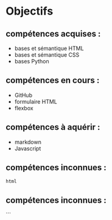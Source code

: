 # Objectifs

## compétences acquises :

- bases et sémantique HTML
- bases et sémantique CSS
- bases Python

## compétences en cours : 

- GitHub
- formulaire HTML
- flexbox

## compétences à aquérir :

- markdown
- Javascript

<h2>compétences inconnues :</h2>

```html ```
<h2>compétences inconnues :</h2>
```
